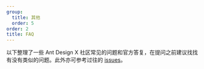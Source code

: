 ```yaml
---
group:
  title: 其他
  order: 5
order: 2
title: FAQ
---
```


以下整理了一些 Ant Design X 社区常见的问题和官方答复，在提问之前建议找找有没有类似的问题。此外亦可参考过往的 [issues](https://github.com/ant-design/x/issues)。
